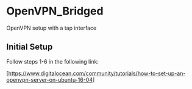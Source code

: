 # OpenVPN_Bridged
OpenVPN setup with a tap interface

## Initial Setup
Follow steps 1-6 in the following link:

[https://www.digitalocean.com/community/tutorials/how-to-set-up-an-openvpn-server-on-ubuntu-16-04]
